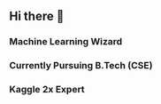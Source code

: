 ## Hi there 👋

<!--
**OmkarPro/OmkarPro** is a ✨ _special_ ✨ repository because its `README.md` (this file) appears on your GitHub profile.

Here are some ideas to get you started:

- 🌱 I’m currently learning Machine Learning Techniques
- 

-->
### Machine Learning Wizard 
### Currently Pursuing B.Tech (CSE)
### Kaggle 2x Expert

